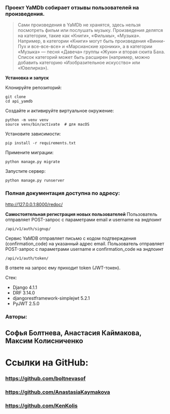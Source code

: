 ### Проект YaMDb собирает отзывы пользователей на произведения.
>Сами произведения в YaMDb не хранятся, здесь нельзя посмотреть фильм или послушать музыку.
>Произведения делятся на категории, такие как «Книги», «Фильмы», «Музыка». Например, в категории «Книги» могут быть произведения «Винни-Пух и все-все-все» и «Марсианские хроники», а в категории «Музыка» — песня «Давеча» группы «Жуки» и вторая сюита Баха. Список категорий может быть расширен (например, можно добавить категорию «Изобразительное искусство» или «Ювелирка»). 

**Установка и запуск**

Клонируйте репозиторий:
```
git clone
cd api_yamdb
```
Создайте и активируйте виртуальное окружение:
```
python -m venv venv
source venv/bin/activate  # для macOS
```

Установите зависимости:
```
pip install -r requirements.txt
```
Примените миграции:
```
python manage.py migrate
```

Запустите сервер:
```
python manage.py runserver
```
### Полная документация доступна по адресу:
http://127.0.0.1:8000/redoc/

**Самостоятельная регистрация новых пользователей**
Пользователь отправляет POST-запрос с параметрами email и username на эндпоинт 
```
/api/v1/auth/signup/
```
Сервис YaMDB отправляет письмо с кодом подтверждения (confirmation_code) на указанный адрес email.
Пользователь отправляет POST-запрос с параметрами username и confirmation_code на эндпоинт 
```
/api/v1/auth/token/
```
В ответе на запрос ему приходит token (JWT-токен).


Стек:
- Django 4.1.1
- DRF 3.14.0
- djangorestframework-simplejwt 5.2.1
- PyJWT 2.5.0

### Авторы:
## Софья Болтнева, Анастасия Каймакова, Максим Колисниченко
# Ссылки на GitHub: 
### https://github.com/boltnevasof
### https://github.com/AnastasiaKaymakova
### https://github.com/KenKolis
